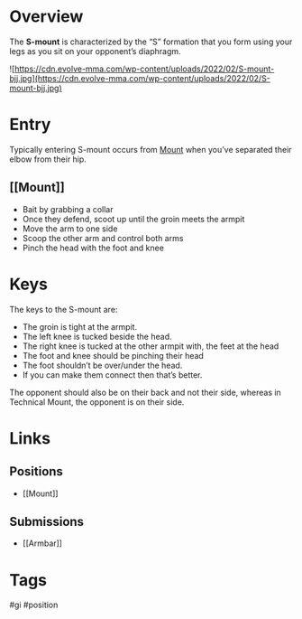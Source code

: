 # Overview
The **S-mount** is characterized by the “S” formation that you form using your legs as you sit on your opponent’s diaphragm.

![https://cdn.evolve-mma.com/wp-content/uploads/2022/02/S-mount-bjj.jpg](https://cdn.evolve-mma.com/wp-content/uploads/2022/02/S-mount-bjj.jpg)
# Entry
Typically entering S-mount occurs from [Mount](obsidian://open?vault=BJJ%20Notes&file=Positions%2FMount) when you’ve separated their elbow from their hip.


## [[Mount]]
- Bait by grabbing a collar
- Once they defend, scoot up until the groin meets the armpit
- Move the arm to one side
- Scoop the other arm and control both arms
- Pinch the head with the foot and knee
# Keys
The keys to the S-mount are:
- The groin is tight at the armpit.
- The left knee is tucked beside the head.
- The right knee is tucked at the other armpit with, the feet at the head
- The foot and knee should be pinching their head
- The foot shouldn’t be over/under the head.
- If you can make them connect then that’s better.

The opponent should also be on their back and not their side, whereas in Technical Mount, the opponent is on their side.
# Links
## Positions
- [[Mount]]
## Submissions
- [[Armbar]]
# Tags
#gi #position 
